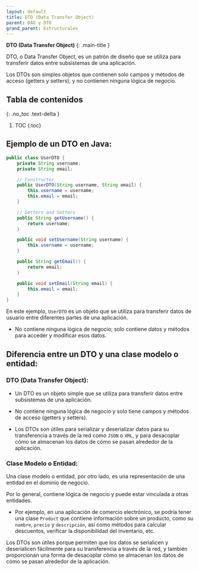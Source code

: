 ```yaml
---
layout: default
title: DTO (Data Transfer Object)
parent: DAO y DTO
grand_parent: Estructurales
---
```


**DTO (Data Transfer Object)** 
{: .main-title }

DTO, o Data Transfer Object, es un patrón de diseño que se utiliza para transferir datos entre subsistemas de una aplicación. 

Los DTOs son simples objetos que contienen solo campos y métodos de acceso (getters y setters), y no contienen ninguna lógica de negocio.

## Tabla de contenidos
{: .no_toc .text-delta }

1. TOC
{:toc}

<div class="code-example" markdown="1">

## Ejemplo de un DTO en Java:

```java
public class UserDTO {
    private String username;
    private String email;

    // Constructor
    public UserDTO(String username, String email) {
        this.username = username;
        this.email = email;
    }

    // Getters and Setters
    public String getUsername() {
        return username;
    }

    public void setUsername(String username) {
        this.username = username;
    }

    public String getEmail() {
        return email;
    }

    public void setEmail(String email) {
        this.email = email;
    }
}
```

En este ejemplo, `UserDTO` es un objeto que se utiliza para transferir datos de usuario entre diferentes partes de una aplicación. 

- No contiene ninguna lógica de negocio; solo contiene datos y métodos para acceder y modificar esos datos.

</div>

<div class="code-example" markdown="1">

## Diferencia entre un DTO y una clase modelo o entidad:

### DTO (Data Transfer Object):

- Un DTO es un objeto simple que se utiliza para transferir datos entre subsistemas de una aplicación. 

- No contiene ninguna lógica de negocio y solo tiene campos y métodos de acceso (getters y setters). 

- Los DTOs son útiles para serializar y deserializar datos para su transferencia a través de la red como ```JSON``` o ```XML```, y para desacoplar cómo se almacenan los datos de cómo se pasan alrededor de la aplicación.

### Clase Modelo o Entidad: 

Una clase modelo o entidad, por otro lado, es una representación de una entidad en el dominio de negocio. 

Por lo general, contiene lógica de negocio y puede estar vinculada a otras entidades. 

- Por ejemplo, en una aplicación de comercio electrónico, se podría tener una clase ```Product``` que contiene información sobre un producto, como su ```nombre```, ```precio``` y ```descripción```, así como métodos para calcular descuentos, verificar la disponibilidad del inventario, etc.

</div>

Los DTOs son útiles porque permiten que los datos se serialicen y deserialicen fácilmente para su transferencia a través de la red, y también proporcionan una forma de desacoplar cómo se almacenan los datos de cómo se pasan alrededor de la aplicación.


